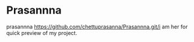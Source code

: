 # Prasannna
prasannna
https://github.com/chettuprasanna/Prasannna.git/i am her for quick preview  of my project.
